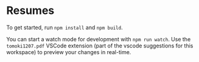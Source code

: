 # Resumes

To get started, run `npm install` and `npm build`.

You can start a watch mode for development with `npm run watch`.
Use the `tomoki1207.pdf` VSCode extension (part of the vscode suggestions for this workspace)
to preview your changes in real-time.
